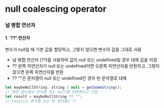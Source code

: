 # null coalescing operator

### 널 병합 연산자
#### 1. '??' 연산자

변수가 null일 때 기본 값을 할당하고, 그렇지 않으면 변수의 값을 그대로 사용<br>
- 널 병합 연산자 (??)를 사용하여 값이 null 또는 undefined일 경우 대체 값을 지정
- ?? 왼쪽 피연산자가 null 또는 undefined이면 오른쪽 피연산자를 반환하고, 그렇지 않으면 왼쪽 피연산자를 반환
- ?? ""은 문자열이 null 또는 undefined인 경우 빈 문자열로 대체

```javascript
let maybeNullString: string | null = getSomeString();
// 어떤 함수에서 문자열 또는 null을 반환한다고 가정
let result = maybeNullString ?? "";
// result는 문자열 또는 빈 문자열("")
```
